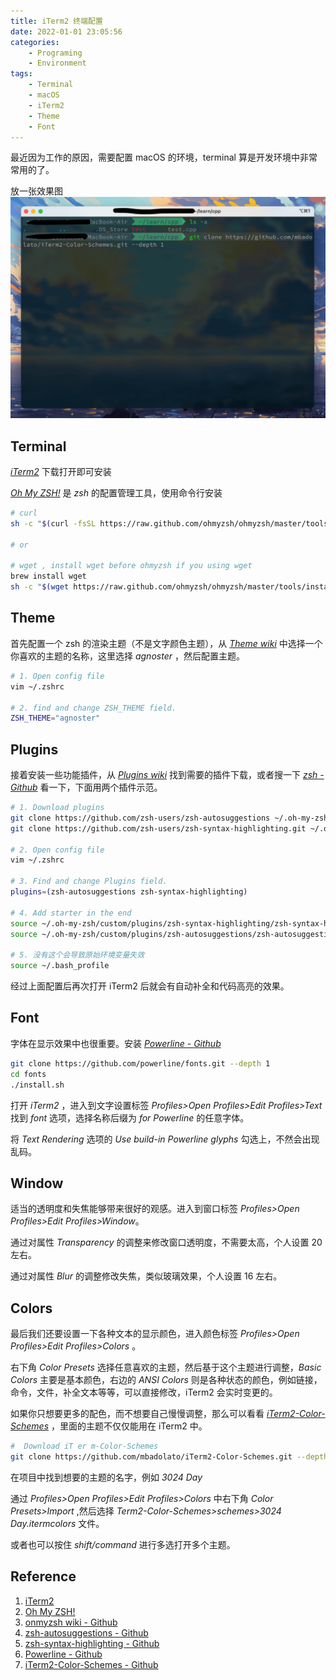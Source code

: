 ```yaml
---
title: iTerm2 终端配置
date: 2022-01-01 23:05:56
categories: 
    - Programing
    - Environment
tags: 
    - Terminal
    - macOS
    - iTerm2
    - Theme
    - Font
---
```


最近因为工作的原因，需要配置 macOS 的环境，terminal 算是开发环境中非常常用的了。

<!-- more -->

放一张效果图 ![iTerm2 config](/images/iTerm2-config.png)

## Terminal

*[iTerm2](https://iTerm2.com/)* 下载打开即可安装

*[Oh My ZSH!](https://ohmyz.sh/)* 是 *zsh* 的配置管理工具，使用命令行安装

```bash
# curl
sh -c "$(curl -fsSL https://raw.github.com/ohmyzsh/ohmyzsh/master/tools/install.sh)"

# or

# wget , install wget before ohmyzsh if you using wget
brew install wget
sh -c "$(wget https://raw.github.com/ohmyzsh/ohmyzsh/master/tools/install.sh -O -)"
```

## Theme

首先配置一个 zsh 的渲染主题（不是文字颜色主题），从 *[Theme wiki](https://github.com/ohmyzsh/ohmyzsh/wiki/Themes)* 中选择一个你喜欢的主题的名称，这里选择 *agnoster* ，然后配置主题。

```bash
# 1. Open config file
vim ~/.zshrc

# 2. find and change ZSH_THEME field.
ZSH_THEME="agnoster"
```

## Plugins

接着安装一些功能插件，从 *[Plugins wiki](https://github.com/ohmyzsh/ohmyzsh/wiki/Plugins)* 找到需要的插件下载，或者搜一下 *[zsh - Github](https://github.com/search?q=zsh)* 看一下，下面用两个插件示范。

```bash
# 1. Download plugins
git clone https://github.com/zsh-users/zsh-autosuggestions ~/.oh-my-zsh/custom/plugins/zsh-autosuggestions
git clone https://github.com/zsh-users/zsh-syntax-highlighting.git ~/.oh-my-zsh/custom/plugins/zsh-syntax-highlighting

# 2. Open config file
vim ~/.zshrc

# 3. Find and change Plugins field.
plugins=(zsh-autosuggestions zsh-syntax-highlighting)

# 4. Add starter in the end
source ~/.oh-my-zsh/custom/plugins/zsh-syntax-highlighting/zsh-syntax-highlighting.zsh
source ~/.oh-my-zsh/custom/plugins/zsh-autosuggestions/zsh-autosuggestions.zsh

# 5. 没有这个会导致原始环境变量失效
source ~/.bash_profile
```

经过上面配置后再次打开 iTerm2 后就会有自动补全和代码高亮的效果。


## Font

字体在显示效果中也很重要。安装 *[Powerline - Github](https://github.com/powerline/fonts)* 

```bash
git clone https://github.com/powerline/fonts.git --depth 1
cd fonts
./install.sh
```

打开 *iTerm2* ，进入到文字设置标签 *Profiles>Open Profiles>Edit Profiles>Text* 找到 *font* 选项，选择名称后缀为 *for Powerline* 的任意字体。

将 *Text Rendering* 选项的 *Use build-in Powerline glyphs* 勾选上，不然会出现乱码。


## Window

适当的透明度和失焦能够带来很好的观感。进入到窗口标签 *Profiles>Open Profiles>Edit Profiles>Window*。

通过对属性 *Transparency* 的调整来修改窗口透明度，不需要太高，个人设置 20 左右。

通过对属性 *Blur* 的调整修改失焦，类似玻璃效果，个人设置 16 左右。

## Colors

最后我们还要设置一下各种文本的显示颜色，进入颜色标签 *Profiles>Open Profiles>Edit Profiles>Colors* 。

右下角 *Color Presets* 选择任意喜欢的主题，然后基于这个主题进行调整，*Basic Colors* 主要是基本颜色，右边的 *ANSI Colors* 则是各种状态的颜色，例如链接，命令，文件，补全文本等等，可以直接修改，iTerm2 会实时变更的。

如果你只想要更多的配色，而不想要自己慢慢调整，那么可以看看 *[iTerm2-Color-Schemes](https://github.com/mbadolato/iTerm2-Color-Schemes)* ，里面的主题不仅仅能用在 iTerm2 中。

```bash
#  Download iT er m-Color-Schemes
git clone https://github.com/mbadolato/iTerm2-Color-Schemes.git --depth 1
```

在项目中找到想要的主题的名字，例如 *3024 Day*

通过 *Profiles>Open Profiles>Edit Profiles>Colors* 中右下角 *Color Presets>Import* ,然后选择 *Term2-Color-Schemes>schemes>3024 Day.itermcolors* 文件。

或者也可以按住 *shift/command* 进行多选打开多个主题。

## Reference

1. [iTerm2](https://iTerm2.com/)
2. [Oh My ZSH!](https://ohmyz.sh/)
3. [onmyzsh wiki - Github](https://github.com/ohmyzsh/ohmyzsh/wiki)
4. [zsh-autosuggestions - Github](https://github.com/zsh-users/zsh-autosuggestions)
5. [zsh-syntax-highlighting - Github](https://github.com/zsh-users/zsh-syntax-highlighting.git)
6. [Powerline - Github](https://github.com/powerline/fonts)
7. [iTerm2-Color-Schemes - Github](https://github.com/mbadolato/iTerm2-Color-Schemes)